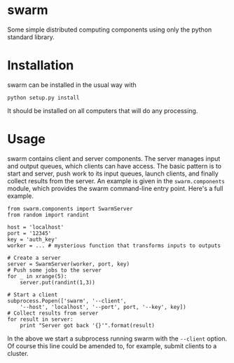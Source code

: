 # swarm
Some simple distributed computing components using only the python standard library.

# Installation
swarm can be installed in the usual way with

    python setup.py install

It should be installed on all computers that will do any processing.

# Usage
swarm contains client and server components. The server manages input and output queues, which clients can have access. The basic pattern is to start and server, push work to its input queues, launch clients, and finally collect results from the server. An example is given in the `swarm.components` module, which provides the swarm command-line entry point. Here's a full example.

    from swarm.components import SwarmServer
    from random import randint

    host = 'localhost'
    port = '12345'
    key = 'auth_key'
    worker = ... # mysterious function that transforms inputs to outputs

    # Create a server
    server = SwarmServer(worker, port, key)
    # Push some jobs to the server
    for _ in xrange(5):
        server.put(randint(1,3))
    
    # Start a client
    subprocess.Popen(['swarm', '--client',
        '--host', 'localhost', '--port', port, '--key', key])
    # Collect results from server
    for result in server:
        print "Server got back '{}'".format(result)

In the above we start a subprocess running swarm with the `--client` option. Of course this line could be amended to, for example, submit clients to a cluster.
